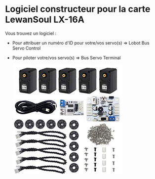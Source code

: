 Logiciel constructeur pour la carte LewanSoul LX-16A
===============================================

Vous trouvez un logiciel :

  - Pour attribuer un numéro d'ID pour votre/vos servo(s) => Lobot Bus Servo Control
  - Pour piloter votre/vos servo(s) => Bus Servo Terminal

       ![Screenshot](Media/LewanSoul%20LX-16A.jpg)
